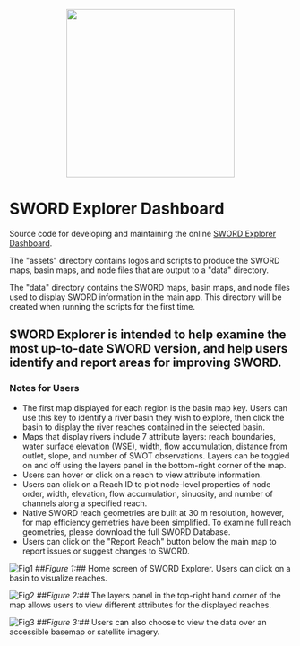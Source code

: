 <p align="center">
    <img src="" width="300">
</p>

# SWORD Explorer Dashboard
Source code for developing and maintaining the online [SWORD Explorer Dashboard](https://www.swordexplorer.com/).

The "assets" directory contains logos and scripts to produce the SWORD maps, basin maps, and node files that are output to a "data" directory. 

The "data" directory contains the SWORD maps, basin maps, and node files used to display SWORD information in the main app. This directory will be created when running the scripts for the first time. 

## SWORD Explorer is intended to help examine the most up-to-date SWORD version, and help users identify and report areas for improving SWORD. 

### Notes for Users
- The first map displayed for each region is the basin map key. Users can use this key to identify a river basin they wish to explore, then click the basin to display the river reaches contained in the selected basin.
- Maps that display rivers include 7 attribute layers: reach boundaries, water surface elevation (WSE), width, flow accumulation, distance from outlet, slope, and number of SWOT observations. Layers can be toggled on and off using the layers panel in the bottom-right corner of the map.
- Users can hover or click on a reach to view attribute information.
- Users can click on a Reach ID to plot node-level properties of node order, width, elevation, flow accumulation, sinuosity, and number of channels along a specified reach.
- Native SWORD reach geometries are built at 30 m resolution, however, for map efficiency gemetries have been simplified. To examine full reach geometries, please download the full SWORD Database.
- Users can click on the "Report Reach" button below the main map to report issues or suggest changes to SWORD. 

![Fig1]()
##_Figure 1:_## Home screen of SWORD Explorer. Users can click on a basin to visualize reaches. 

![Fig2]()
##_Figure 2:_## The layers panel in the top-right hand corner of the map allows users to view different attributes for the displayed reaches. 

![Fig3]()
##_Figure 3:_## Users can also choose to view the data over an accessible basemap or satellite imagery. 

